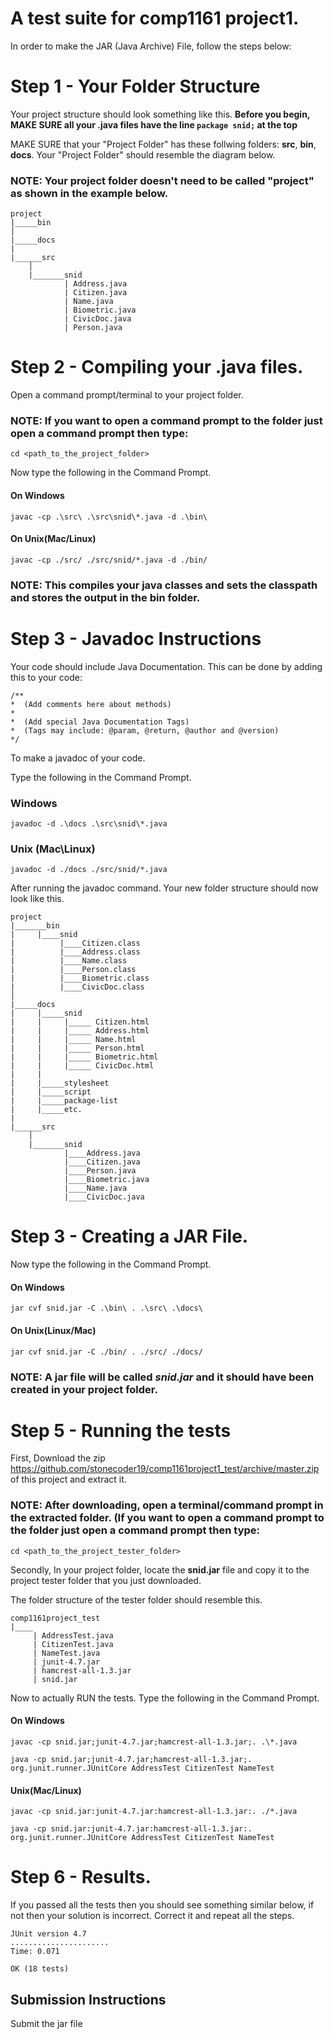 # A test suite for comp1161 project1.

In order to make the JAR (Java Archive) File, follow the steps below:

# Step 1 - Your Folder Structure
Your project structure should look something like this. 
**Before you begin, MAKE SURE all your .java files have the line ```package snid;``` at the top**

MAKE SURE that your "Project Folder" has these follwing folders: **src**, **bin**, **docs**. 
Your "Project Folder" should resemble the diagram below.

### NOTE: Your project folder doesn't need to be called "project" as shown in the example below.

```
project
|_____bin
│
|_____docs
|
|______src
    │
    |_______snid
            | Address.java
            | Citizen.java
            | Name.java
            | Biometric.java
            | CivicDoc.java
            | Person.java
```


# Step 2 -  Compiling your .java files.
Open a command prompt/terminal to your project folder.
### NOTE: If you want to open a command prompt to the folder just open a command prompt then type:
```
cd <path_to_the_project_folder>
```
     

Now type the following in the Command Prompt. 
#### On Windows
``` 
javac -cp .\src\ .\src\snid\*.java -d .\bin\ 
```

#### On Unix(Mac/Linux)
``` 
javac -cp ./src/ ./src/snid/*.java -d ./bin/ 
```

### NOTE: This compiles your java classes and sets the classpath and stores the output in the bin folder.


# Step 3 - Javadoc Instructions

Your code should include Java Documentation. This can be done by adding this to your code:
``` 
/**
*  (Add comments here about methods)
*
*  (Add special Java Documentation Tags)
*  (Tags may include: @param, @return, @author and @version)
*/
``` 
To make a javadoc of your code.

Type the following in the Command Prompt.
### Windows
``` 
javadoc -d .\docs .\src\snid\*.java
```
### Unix (Mac\Linux)
```
javadoc -d ./docs ./src/snid/*.java
```

After running the javadoc command.
Your new folder structure should now look like this.
```
project
|_______bin
|     |____snid
|          |____Citizen.class
|          |____Address.class
|          |____Name.class
|          |____Person.class
|          |____Biometric.class
|          |____CivicDoc.class
│
|_____docs
|     |_____snid
|     |     |_____ Citizen.html
|     |     |_____ Address.html
|     |     |_____ Name.html
|     |     |_____ Person.html
|     |     |_____ Biometric.html
|     |     |_____ CivicDoc.html
|     |   
|     |_____stylesheet
|     |_____script
|     |_____package-list
|     |_____etc.
|
|______src
    │
    |_______snid
            |____Address.java
            |____Citizen.java
            |____Person.java
            |____Biometric.java
            |____Name.java
            |____CivicDoc.java
```


# Step 3 - Creating a JAR File.

Now type the following in the Command Prompt.

#### On Windows
``` 
jar cvf snid.jar -C .\bin\ . .\src\ .\docs\
```

#### On Unix(Linux/Mac)
``` 
jar cvf snid.jar -C ./bin/ . ./src/ ./docs/
```

### NOTE: A jar file will be called *snid.jar* and it should have been created in your project folder.

# Step 5 - Running the tests

First, Download the zip https://github.com/stonecoder19/comp1161project1_test/archive/master.zip of this project and extract it. 
### NOTE: After downloading, open a terminal/command prompt in the extracted folder. (If you want to open a command prompt to the folder just open a command prompt then type:
```
cd <path_to_the_project_tester_folder>
```

Secondly, In your project folder, locate the **snid.jar** file and copy it to the project tester folder that you just downloaded.

The folder structure of the tester folder should resemble this.

```
comp1161project_test
|____
     | AddressTest.java
     | CitizenTest.java
     | NameTest.java
     | junit-4.7.jar
     | hamcrest-all-1.3.jar
     | snid.jar
```
Now to actually RUN the tests.
Type the following in the Command Prompt.

#### On Windows
```
javac -cp snid.jar;junit-4.7.jar;hamcrest-all-1.3.jar;. .\*.java 
```
```
java -cp snid.jar;junit-4.7.jar;hamcrest-all-1.3.jar;. org.junit.runner.JUnitCore AddressTest CitizenTest NameTest
```

#### Unix(Mac/Linux)
```
javac -cp snid.jar:junit-4.7.jar:hamcrest-all-1.3.jar:. ./*.java 
```
```
java -cp snid.jar:junit-4.7.jar:hamcrest-all-1.3.jar:. org.junit.runner.JUnitCore AddressTest CitizenTest NameTest
```

# Step 6 - Results.

If you passed all the tests then you should see something similar below, if not then your solution is incorrect. Correct it and repeat all the steps.

``` 
JUnit version 4.7
......................
Time: 0.071

OK (18 tests)
```


## Submission Instructions

Submit the jar file





